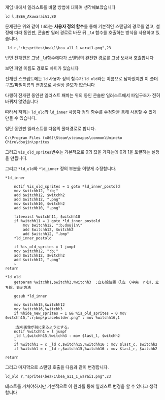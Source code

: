 게임 내에서 일러스트를 바꿀 방법에 대하여 생각해보았습니다


```
ld l,$BEA_AkuwaraiA1,80
```

문제편은 위와 같이 `ld`라는 **사용자 정의 함수**를 통해 기본적인 스탠딩의 경로를 얻고, 설정에 따라 동인판, 콘솔판 일러 경로로 바꾼 뒤 `_ld` 함수를 호출하는 방식을 사용하고 있습니다.

```
_ld r,":b;sprites\bea\1\bea_a11_1_warai1.png",23
```

반면 전개편은 그냥 `_ld`함수에다가 스탠딩의 완전한 경로를 그냥 보내서 호출합니다

보면 파일 이름도 경로도 차이가 있습니다

전개편 스크립트에는 `ld` 사용자 정의 함수가 `ld_old`라는 이름으로 남아있지만 이 폴더구조/파일이름의 변경으로 사실상 쓸모가 없습니다

다행히 전개편 동인판 일러스트 패치는 위의 동인 콘솔판 일러스트에서 파일구조가 전혀 바뀌지 않았습니다

따라서 저희는 `ld_old`와 `ld_inner` 사용자 정의 함수를 수정함을 통해 사용할 수 있게 만들 수 있습니다.


일단 동인판 일러스트를 다음의 폴더경로로 합니다.

```
C:\Program Files (x86)\Steam\steamapps\common\Umineko Chiru\doujin\sprites
```

그리고 `%is_old_sprites`변수는 기본적으로 0의 값을 가지는데 0과 1을 토글하는 설정을 만듭니다.


그리고 `*ld_old`와 `*ld_inner` 정의 부분을 이렇게 수정합니다.

```
*ld_inner

    notif %is_old_sprites = 1 goto *ld_inner_postold
    mov $witchh12, ":b;"
    add $witchh12, $witchh2
    add $witchh12, ".png"
    mov $witchh10, $witchh2
    add $witchh10, ".png"

    fileexist %witchh11, $witchh10
    if %witchh11 = 1 goto *ld_inner_postold
        mov $witchh12, ":b;doujin\"
        add $witchh12, $witchh2
        add $witchh12, ".bmp"
    *ld_inner_postold

    if %is_old_sprites = 1 jumpf
    mov $witchh12, ":b;"
    add $witchh12, $witchh2
    add $witchh12, ".png"
    ~
return

*ld_old
    getparam %witchh1,$witchh2,%witchh3  ;立ち絵位置（l左　C中央　ｒ右）、立ち絵、表示方法

    gosub *ld_inner

    mov $witchh15,$witchh12
    mov %witchh16,%witchh3
    if %hide_new_sprites = 1 && %is_old_sprites = 0 mov $witchh15,":r;bmp\placeholder.png" : mov %witchh16,1

    ;左の画像が前に来るようにする。
    notif %witchh1 = l jumpf
    _ld l,$witchh15,%witchh3 : mov $last_l, $witchh2
    ~
    if %witchh1 = c _ld c,$witchh15,%witchh16 : mov $last_c, $witchh2
    if %witchh1 = r _ld r,$witchh15,%witchh16 : mov $last_r, $witchh2

return
```

그리고 마지막으로 스탠딩 호출을 다음과 같이 변경합니다.

```
ld_old r,"sprites\bea\1\bea_a11_1_warai1.png",23
```

테스트를 거쳐야하지만 기본적으로 이 원리를 통해 일러스트 변경을 할 수 있다고 생각합니다